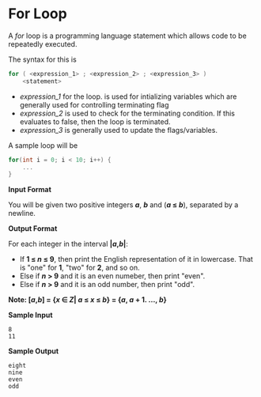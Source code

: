 # For Loop

A *for* loop is a programming language statement which allows code to be repeatedly executed.

The syntax for this is

```scala
for ( <expression_1> ; <expression_2> ; <expression_3> ) 
    <statement>
```
* *expression_1* for the loop. is used for intializing variables which are generally used for controlling terminating flag
* *expression_2* is used to check for the terminating condition. If this evaluates to false, then the loop is
terminated.
* *expression_3* is generally used to update the flags/variables.

A sample loop will be

```c++
for(int i = 0; i < 10; i++) { 
    ...
}
```
**Input Format**

You will be given two positive integers __*a*__, __*b*__ and (__*a* &le; *b*__), separated by a newline.

**Output Format**

For each integer in the interval __|*a*,*b*|__:
* If __1 &le; *n* &le; 9__, then print the English representation of it in lowercase. That is "one" for __1__, "two" for __2__, and so on.
* Else if __*n* &gt; 9__ and it is an even numeber, then print "even".
* Else if __*n* &gt; 9__ and it is an odd number, then print "odd".

__Note: [*a*,*b*] = {*x* &isin; *Z*| *a* &le; *x* &le; *b*} = {*a*, *a* + 1. ..., *b*}__  

__Sample Input__

```
8
11
```
**Sample Output**
```
eight
nine
even
odd
```